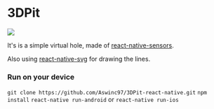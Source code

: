 # 3DPit
![](preview.gif)

It's is a simple virtual hole, made of [react-native-sensors](https://github.com/react-native-sensors/react-native-sensors).

Also using [react-native-svg](https://github.com/react-native-community/react-native-svg) for drawing the lines.

### Run on your device

```git clone https://github.com/Aswinc97/3DPit-react-native.git```
```npm install```
```react-native run-android```
or
```react-native run-ios```

